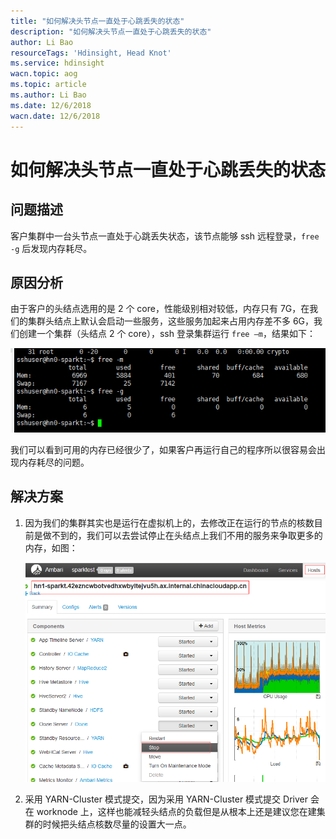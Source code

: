 ```yaml
---
title: "如何解决头节点一直处于心跳丢失的状态"
description: "如何解决头节点一直处于心跳丢失的状态"
author: Li Bao
resourceTags: 'Hdinsight, Head Knot'
ms.service: hdinsight
wacn.topic: aog
ms.topic: article
ms.author: Li Bao
ms.date: 12/6/2018
wacn.date: 12/6/2018
---
```


# 如何解决头节点一直处于心跳丢失的状态

## 问题描述

客户集群中一台头节点一直处于心跳丢失状态，该节点能够 ssh 远程登录，`free -g` 后发现内存耗尽。

## 原因分析

由于客户的头结点选用的是 2 个 core，性能级别相对较低，内存只有 7G，在我们的集群头结点上默认会启动一些服务，这些服务加起来占用内存差不多 6G，我们创建一个集群（头结点 2 个 core），ssh 登录集群运行 `free –m`，结果如下：

![01](media/aog-hdinsight-howto-solve-head-knot-heartbeat-loseness/01.png "01")

我们可以看到可用的内存已经很少了，如果客户再运行自己的程序所以很容易会出现内存耗尽的问题。

## 解决方案

1. 因为我们的集群其实也是运行在虚拟机上的，去修改正在运行的节点的核数目前是做不到的，我们可以去尝试停止在头结点上我们不用的服务来争取更多的内存，如图：

    ![02](media/aog-hdinsight-howto-solve-head-knot-heartbeat-loseness/02.png "02")

2. 采用 YARN-Cluster 模式提交，因为采用 YARN-Cluster 模式提交 Driver 会在 worknode 上，这样也能减轻头结点的负载但是从根本上还是建议您在建集群的时候把头结点核数尽量的设置大一点。